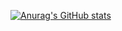 
[![Anurag's GitHub stats](https://github-readme-stats.vercel.app/api?username=nicolas-van&hide=contribs&count_private=true)](https://github.com/anuraghazra/github-readme-stats)

